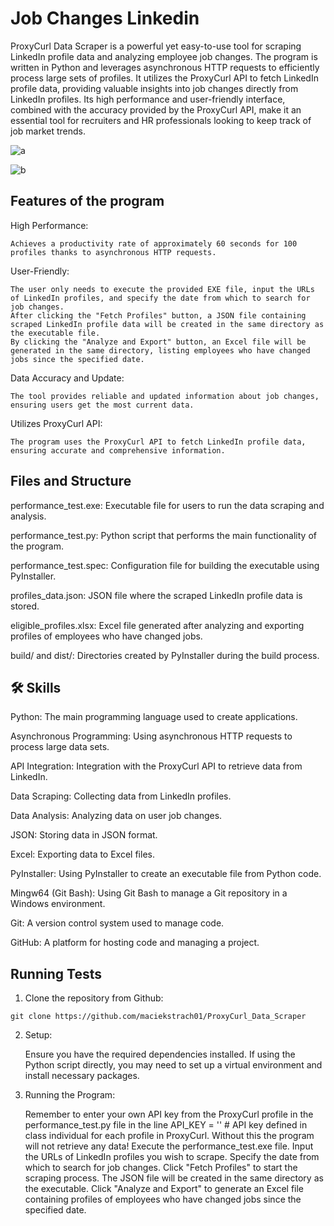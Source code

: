 
#  Job Changes Linkedin
ProxyCurl Data Scraper is a powerful yet easy-to-use tool for scraping LinkedIn profile data and analyzing employee job changes. The program is written in Python and leverages asynchronous HTTP requests to efficiently process large sets of profiles. It utilizes the ProxyCurl API to fetch LinkedIn profile data, providing valuable insights into job changes directly from LinkedIn profiles. Its high performance and user-friendly interface, combined with the accuracy provided by the ProxyCurl API, make it an essential tool for recruiters and HR professionals looking to keep track of job market trends.

![a](https://github.com/maciekstrach01/ProxyCurl_Data_Scraper/assets/146733279/1ac6e063-e07f-4360-9b29-27ace0d3a1e4)

![b](https://github.com/maciekstrach01/ProxyCurl_Data_Scraper/assets/146733279/0cd5d8b5-c6da-4d6e-91f1-e5d9755c988b)


## Features of the program

High Performance:

    Achieves a productivity rate of approximately 60 seconds for 100 profiles thanks to asynchronous HTTP requests.

User-Friendly:

    The user only needs to execute the provided EXE file, input the URLs of LinkedIn profiles, and specify the date from which to search for job changes.
    After clicking the "Fetch Profiles" button, a JSON file containing scraped LinkedIn profile data will be created in the same directory as the executable file.
    By clicking the "Analyze and Export" button, an Excel file will be generated in the same directory, listing employees who have changed jobs since the specified date.

Data Accuracy and Update:

    The tool provides reliable and updated information about job changes, ensuring users get the most current data.

Utilizes ProxyCurl API:

    The program uses the ProxyCurl API to fetch LinkedIn profile data, ensuring accurate and comprehensive information.
## Files and Structure

performance_test.exe: Executable file for users to run the data scraping and analysis.

performance_test.py: Python script that performs the main functionality of the program.

performance_test.spec: Configuration file for building the executable using PyInstaller.

profiles_data.json: JSON file where the scraped LinkedIn profile data is stored.

eligible_profiles.xlsx: Excel file generated after analyzing and exporting profiles of employees who have changed jobs.

build/ and dist/: Directories created by PyInstaller during the build process.
## 🛠 Skills
Python: The main programming language used to create applications.

Asynchronous Programming: Using asynchronous HTTP requests to process large data sets.

API Integration: Integration with the ProxyCurl API to retrieve data from LinkedIn.

Data Scraping: Collecting data from LinkedIn profiles.

Data Analysis: Analyzing data on user job changes.

JSON: Storing data in JSON format.

Excel: Exporting data to Excel files.

PyInstaller: Using PyInstaller to create an executable file from Python code.

Mingw64 (Git Bash): Using Git Bash to manage a Git repository in a Windows environment.

Git: A version control system used to manage code.

GitHub: A platform for hosting code and managing a project.


## Running Tests



1. Clone the repository from Github:

```
git clone https://github.com/maciekstrach01/ProxyCurl_Data_Scraper
```

2. Setup:

    Ensure you have the required dependencies installed. If using the Python script directly, you may need to set up a virtual environment and install necessary packages.

3. Running the Program:

    Remember to enter your own API key from the ProxyCurl profile in the performance_test.py file in the line API_KEY = ''  # API key defined in class individual for each profile in ProxyCurl.
    Without this the program will not retrieve any data!
    Execute the performance_test.exe file.
    Input the URLs of LinkedIn profiles you wish to scrape.
    Specify the date from which to search for job changes.
    Click "Fetch Profiles" to start the scraping process. The JSON file will be created in the same directory as the executable.
    Click "Analyze and Export" to generate an Excel file containing profiles of employees who have changed jobs since the specified date.
